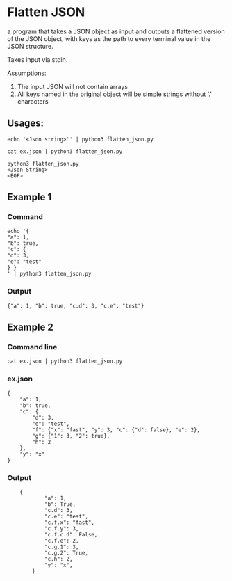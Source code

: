 # Flatten JSON 

a program that takes a JSON object as input and outputs a flattened version of the JSON object, with keys as the path to every terminal value in the JSON
structure. 

Takes input via stdin.

Assumptions:
1. The input JSON will not contain arrays
2. All keys named in the original object will be simple strings without ‘.’ characters

## Usages:
```
echo '<Json string>'' | python3 flatten_json.py
```

```
cat ex.json | python3 flatten_json.py
```

```
python3 flatten_json.py
<Json String>
<EOF>
```

## Example 1
### Command 
```
echo '{
"a": 1,
"b": true,
"c": {
"d": 3,
"e": "test"
} }
' | python3 flatten_json.py
```

### Output 
```
{"a": 1, "b": true, "c.d": 3, "c.e": "test"}
```

## Example 2
### Command line

    cat ex.json | python3 flatten_json.py


### ex.json
```
{
    "a": 1,
    "b": true,
    "c": {
        "d": 3,
        "e": "test",
        "f": {"x": "fast", "y": 3, "c": {"d": false}, "e": 2},
        "g": {"1": 3, "2": true},
        "h": 2
    },
    "y": "x"
}
```

### Output
```
    {
		    "a": 1,
		    "b": True,
		    "c.d": 3,
		    "c.e": "test",
		    "c.f.x": "fast",
		    "c.f.y": 3,
		    "c.f.c.d": False,
		    "c.f.e": 2,
		    "c.g.1": 3,
		    "c.g.2": True,
		    "c.h": 2,
		    "y": "x",
		}
```		